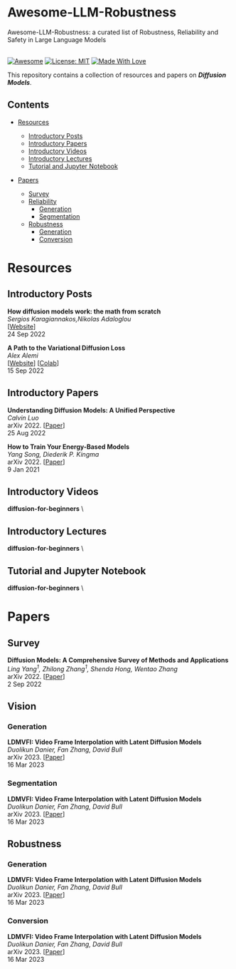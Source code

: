 # Awesome-LLM-Robustness
Awesome-LLM-Robustness: a curated list of Robustness, Reliability and Safety in Large Language Models

\
[![Awesome](https://cdn.rawgit.com/sindresorhus/awesome/d7305f38d29fed78fa85652e3a63e154dd8e8829/media/badge.svg)](https://github.com/hee9joon/Awesome-Diffusion-Models) 
[![License: MIT](https://img.shields.io/badge/License-MIT-green.svg)](https://opensource.org/licenses/MIT)
[![Made With Love](https://img.shields.io/badge/Made%20With-Love-red.svg)](https://github.com/chetanraj/awesome-github-badges)

This repository contains a collection of resources and papers on ***Diffusion Models***.

## Contents
- [Resources](#resources)
  - [Introductory Posts](#introductory-posts)
  - [Introductory Papers](#introductory-papers)
  - [Introductory Videos](#introductory-videos)
  - [Introductory Lectures](#introductory-lectures)
  - [Tutorial and Jupyter Notebook](#tutorial-and-jupyter-notebook)

- [Papers](#papers)
  - [Survey](#survey)
  - [Reliability](#reliability)
    - [Generation](#generation)
    - [Segmentation](#segmentation)
  - [Robustness](#robustness)
    - [Generation](#generation-1)
    - [Conversion](#conversion)



# Resources
## Introductory Posts


**How diffusion models work: the math from scratch** \
*Sergios Karagiannakos,Nikolas Adaloglou* \
[[Website](https://theaisummer.com/diffusion-models/?fbclid=IwAR1BIeNHqa3NtC8SL0sKXHATHklJYphNH-8IGNoO3xZhSKM_GYcvrrQgB0o)] \
24 Sep 2022

**A Path to the Variational Diffusion Loss** \
*Alex Alemi* \
[[Website](https://blog.alexalemi.com/diffusion.html)] [[Colab](https://colab.research.google.com/github/google-research/vdm/blob/main/colab/SimpleDiffusionColab.ipynb)] \
15 Sep 2022

## Introductory Papers

**Understanding Diffusion Models: A Unified Perspective** \
*Calvin Luo* \
arXiv 2022. [[Paper](https://arxiv.org/abs/2208.11970)] \
25 Aug 2022

**How to Train Your Energy-Based Models** \
*Yang Song, Diederik P. Kingma* \
arXiv 2022. [[Paper](https://arxiv.org/abs/2101.03288)] \
9 Jan 2021

## Introductory Videos
**diffusion-for-beginners** \

## Introductory Lectures
**diffusion-for-beginners** \

## Tutorial and Jupyter Notebook
**diffusion-for-beginners** \



# Papers

## Survey

**Diffusion Models: A Comprehensive Survey of Methods and Applications** \
*Ling Yang<sup>1</sup>, Zhilong Zhang<sup>1</sup>, Shenda Hong, Wentao Zhang* \
arXiv 2022. [[Paper](https://arxiv.org/abs/2209.00796)] \
2 Sep 2022

## Vision
### Generation

**LDMVFI: Video Frame Interpolation with Latent Diffusion Models** \
*Duolikun Danier, Fan Zhang, David Bull* \
arXiv 2023. [[Paper](https://arxiv.org/abs/2303.09508)] \
16 Mar 2023

### Segmentation

**LDMVFI: Video Frame Interpolation with Latent Diffusion Models** \
*Duolikun Danier, Fan Zhang, David Bull* \
arXiv 2023. [[Paper](https://arxiv.org/abs/2303.09508)] \
16 Mar 2023


## Robustness
### Generation

**LDMVFI: Video Frame Interpolation with Latent Diffusion Models** \
*Duolikun Danier, Fan Zhang, David Bull* \
arXiv 2023. [[Paper](https://arxiv.org/abs/2303.09508)] \
16 Mar 2023

### Conversion

**LDMVFI: Video Frame Interpolation with Latent Diffusion Models** \
*Duolikun Danier, Fan Zhang, David Bull* \
arXiv 2023. [[Paper](https://arxiv.org/abs/2303.09508)] \
16 Mar 2023



